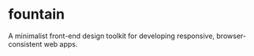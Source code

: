 # fountain
A minimalist front-end design toolkit for developing responsive, browser-consistent web apps.
